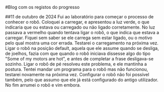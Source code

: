 #Blog com os registos do progresso

##11 de outubro de 2024
  Fui ao laboratório para começar o processo de conhecer o robô.
  Coloquei a carregar, e apresentou a luz verde, o que indicaria que ou estava ou carregado ou não ligado corretamente. No luz passava a vermelho quando tentava ligar o robô, o que indica que estava a carregar. Fiquei sem saber se ele carrega sem estar ligado, ou o motivo pelo qual mostra uma cor errada. Testarei o carregamento na próxima vez.
  Ligar o robô na posição default, aquela que ele assume quando se desliga, de joelhos, fazia com que quando o robô iniciava dissesse algo do tipo "Some of my motors are hot", e antes de completar a frase desligava-se sozinho. 
  Ligar o robô de pé resolveu este problema, e ele mantinha a postura.
  Tentei mandar um programa para o robô mas não funcionou, testarei novamente na próxima vez. 
  Configurar o robô não foi possível também, pelo que assumo que ele já está configurado do antigo utilizador.
  No fim arrumei o robô e vim embora.

